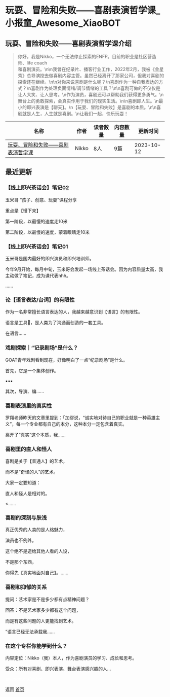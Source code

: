 # 玩耍、冒险和失败——喜剧表演哲学课_小报童_Awesome_XiaoBOT

## 玩耍、冒险和失败——喜剧表演哲学课介绍
> 你好，我是Nikko，一个无法停止探索的ENFP。目前的职业是社区营造师、life coach  
和喜剧演员。\n\n我曾在纪录片、播客行业工作，2022年2月，我被《金星秀》总导演挖去做喜剧内容主管。虽然已经离开了那家公司，但我对喜剧的探索还在继续。\n\n对你来说喜剧是什么呢？\n喜剧作为一种自我表达的方式？\n喜剧作为处理负面情绪/调节情绪的工具？\n\n喜剧可做的不仅仅是让人大笑、让人思考。\n作为演员，喜剧还可以帮助我们获得更多勇气。\n舞台上的勇敢探索，会真实作用于我们的现实生活。\n\n喜剧即人生。\n最小的即兴表演是【聊天】。\n【玩耍、冒险和失败】是喜剧的本质。\n\n喜剧就是人生，人生就是喜剧。\n让我们一起，快乐玩耍！  
  


|名称|作者|读者数量|内容数量|更新时间|
|---|---|---|---|---|
|[玩耍、冒险和失败——喜剧表演哲学课](https://xiaobot.net/p/Nikko?refer=0b133df9-27dc-423b-8101-639049001c13)|Nikko|8人|9篇|2023-10-12|

## 最近更新
### 【线上即兴茶话会】笔记02

玉米哥 “孩子、创意、玩耍”课程分享



重点是【慢下来】

第一阶段，以最慢的速度走10米

第二阶段，以最慢的速度，蒙着眼睛走10米

### 【线上即兴茶话会】笔记01

玉米哥是国内最好的即兴演员和即兴培训师。

今年9月开始，每月中旬，玉米哥会发起一场线上茶话会。因为内容质量太高，我主动做了笔记，成为课代表hhh。

......

### 论【语言表达/台词】的有限性

作为一名非常擅长语言表达的人，我越来越意识到【语言】的有限性。



语言是工具🧰，是人类为了沟通而创造的一套工具。



在语言......

### 戏剧探索｜“记录剧场”是什么？

GOAT青年戏剧看到现在，好像明白了一点“纪录剧场”是什么。

首先，它是一个集体创作。

▪️▪️▪️

其次，导演、编......

### 喜剧表演里的真实性

罗翔老师昨天的文章里提到：「加缪说，“诚实地对待自己的职业就是一种英雄主义”，每一个专业都有自己的本分，这种本分一定包含着真实。



离开了“真实”这个本质，我......

### 喜剧里的直人和怪人

喜剧是关于【普通人】的艺术，

而不是“奇怪的人”的艺术。



大家一定要知道：

直人和怪人是相对的。



<......

### 喜剧的深刻与肤浅

真正优秀的人卖的是人格魅力，

演员也不例外。



这个绝不是造给其他人看的人设，

不是那个东西，

你得先【真实地面对自己】。......

### 喜剧和抑郁的关系

提问：艺术家是不是多少都有点精神问题？

回答：不是艺术家多少都有这个问题，

而是有这些问题的人更能找到艺术。

“语言已经无法承载我......

### 在这个专栏你能学到什么？

内容定位：Nikko（我）本人，作为喜剧演员的学习、成长和思考。



受众：所有对喜剧、即兴表演、舞台表演感兴趣的人...




<a href="https://github.com/Reno9527/awesome-xiaobot" style="color: white; text-decoration: none;">awesome-xiaobot</a>

返回 [首页](../README.md)
